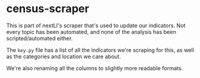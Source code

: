 # census-scraper

This is part of nextLI's scraper that's used to update our indicators. Not every topic has been automated, and none of the analysis has been scripted/automated either.

The `key.py` file has a list of all the indicators we're scraping for this, as well as the categories and location we care about. 

We're also renaming all the columns to slightly more readable formats.